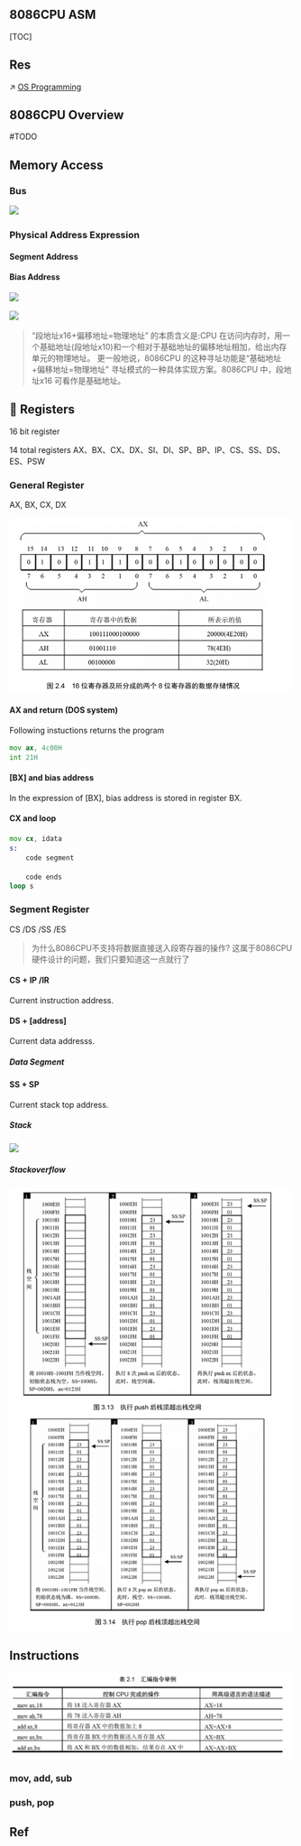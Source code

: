 ## 8086CPU ASM

[TOC]



## Res
↗ [OS Programming](../../../Computer%20System/Operating%20System/📟%20OS%20Programming/OS%20Programming.md)



## 8086CPU Overview
#TODO 


## Memory Access
### Bus
![](../../../../../../Assets/Pics/Screenshot%202023-03-05%20at%2010.19.55%20AM.png)


### Physical Address Expression
#### Segment Address


#### Bias Address

![](../../../../../../../Assets/Pics/Screenshot%202023-03-05%20at%2011.20.42%20AM.png)

![](../../../../../../../Assets/Pics/Screenshot%202023-03-05%20at%2011.25.44%20AM.png)

> “段地址x16+偏移地址=物理地址” 的本质含义是:CPU 在访问内存时，用一个基础地址(段地址x10)和一个相对于基础地址的偏移地址相加，给出内存单元的物理地址。
> 更一般地说，8086CPU 的这种寻址功能是“基础地址+偏移地址=物理地址” 寻址模式的一种具体实现方案。8086CPU 中，段地址x16 可看作是基础地址。


## 🫙 Registers
16 bit register

14 total registers
AX、BX、CX、DX、SI、DI、SP、BP、IP、CS、SS、DS、ES、PSW

### General Register
AX, BX, CX, DX

![](../../../../../Assets/Pics/Screenshot%202023-03-05%20at%201.49.29%20PM.png)

#### AX and return (DOS system)
Following instuctions returns the program
```asm
mov ax, 4c00H
int 21H
```

#### [BX] and bias address
In the expression of [BX], bias address is stored in register BX.

#### CX and loop
```asm
mov cx, idata
s:
	code segment

	code ends
loop s
```

### Segment Register
CS /DS /SS /ES


> 为什么8086CPU不支持将数据直接送入段寄存器的操作? 这属于8086CPU 硬件设计的问题，我们只要知道这一点就行了

#### CS + IP /IR
Current instruction address.


#### DS + [address]
Current data addresss.

##### Data Segment


#### SS + SP
Current stack top address.

##### Stack
![](../../../../../../../Assets/Pics/Screenshot%202023-03-05%20at%201.15.14%20PM.png)

##### Stackoverflow
![](../../../../../Assets/Pics/Screenshot%202023-03-05%20at%201.44.33%20PM.png)



## Instructions
![](../../../../../Assets/Pics/Screenshot%202023-03-05%20at%2011.05.13%20AM.png)

### mov, add, sub


### push, pop


## Ref
